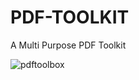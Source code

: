 # PDF-TOOLKIT
A Multi Purpose PDF Toolkit

![pdftoolbox](https://user-images.githubusercontent.com/72663288/127748449-8fabacef-2e63-42d8-a8d4-1b5aa769c9b4.png)


